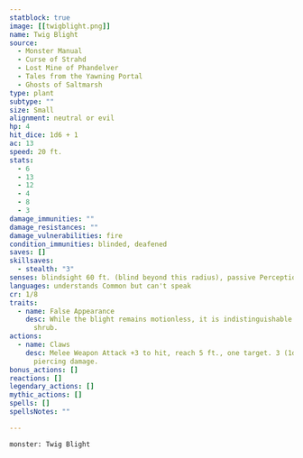 ```yaml
---
statblock: true
image: [[twigblight.png]]
name: Twig Blight
source:
  - Monster Manual
  - Curse of Strahd
  - Lost Mine of Phandelver
  - Tales from the Yawning Portal
  - Ghosts of Saltmarsh
type: plant
subtype: ""
size: Small
alignment: neutral or evil
hp: 4
hit_dice: 1d6 + 1
ac: 13
speed: 20 ft.
stats:
  - 6
  - 13
  - 12
  - 4
  - 8
  - 3
damage_immunities: ""
damage_resistances: ""
damage_vulnerabilities: fire
condition_immunities: blinded, deafened
saves: []
skillsaves:
  - stealth: "3"
senses: blindsight 60 ft. (blind beyond this radius), passive Perception 9
languages: understands Common but can't speak
cr: 1/8
traits:
  - name: False Appearance
    desc: While the blight remains motionless, it is indistinguishable from a dead
      shrub.
actions:
  - name: Claws
    desc: Melee Weapon Attack +3 to hit, reach 5 ft., one target. 3 (1d4 + 1)
      piercing damage.
bonus_actions: []
reactions: []
legendary_actions: []
mythic_actions: []
spells: []
spellsNotes: ""

---
```


```statblock
monster: Twig Blight
```

```dataviewjs
```